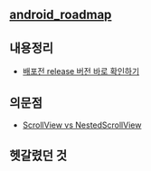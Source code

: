 ## [android_roadmap](https://github.com/dlghrms95/android_study/blob/main/ANDROID/android_roadmap.md)

## 내용정리
+ [배포전 release 버전 바로 확인하기](https://github.com/dlghrms95/android_study/blob/main/ANDROID/release%20%EB%B2%84%EC%A0%84%20%EB%B0%94%EB%A1%9C%20%ED%99%95%EC%9D%B8.md)

## 의문점
+ [ScrollView vs NestedScrollView](https://github.com/dlghrms95/android_study/tree/main/ANDROID)
## 헷갈렸던 것
